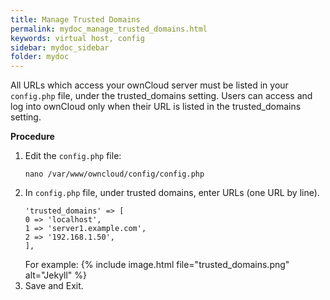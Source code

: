 ```yaml
---
title: Manage Trusted Domains
permalink: mydoc_manage_trusted_domains.html
keywords: virtual host, config
sidebar: mydoc_sidebar
folder: mydoc
---
```



All URLs which access your ownCloud server must be listed in your `config.php` file, under the trusted_domains setting. Users can access and log into ownCloud only when their URL is listed in the trusted_domains setting.

**Procedure**

1. Edit the `config.php` file:
    ```
    nano /var/www/owncloud/config/config.php
    ```
2. In `config.php` file, under trusted domains, enter URLs (one URL by line).
    ```
    'trusted_domains' => [
    0 => 'localhost',
    1 => 'server1.example.com',
    2 => '192.168.1.50',
    ],
    ```
    For example:
    {% include image.html file="trusted_domains.png" alt="Jekyll"  %}
3. Save and Exit.